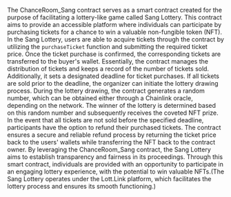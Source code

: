 The ChanceRoom_Sang contract serves as a smart contract created for the purpose of facilitating a lottery-like game called Sang Lottery. This contract aims to provide an accessible platform where individuals can participate by purchasing tickets for a chance to win a valuable non-fungible token (NFT). In the Sang Lottery, users are able to acquire tickets through the contract by utilizing the `purchaseTicket` function and submitting the required ticket price. Once the ticket purchase is confirmed, the corresponding tickets are transferred to the buyer's wallet. Essentially, the contract manages the distribution of tickets and keeps a record of the number of tickets sold. Additionally, it sets a designated deadline for ticket purchases. If all tickets are sold prior to the deadline, the organizer can initiate the lottery drawing process. During the lottery drawing, the contract generates a random number, which can be obtained either through a Chainlink oracle, depending on the network. The winner of the lottery is determined based on this random number and subsequently receives the coveted NFT prize. In the event that all tickets are not sold before the specified deadline, participants have the option to refund their purchased tickets. The contract ensures a secure and reliable refund process by returning the ticket price back to the users' wallets while transferring the NFT back to the contract owner. By leveraging the ChanceRoom_Sang contract, the Sang Lottery aims to establish transparency and fairness in its proceedings. Through this smart contract, individuals are provided with an opportunity to participate in an engaging lottery experience, with the potential to win valuable NFTs.(The Sang Lottery operates under the Lott.Link platform, which facilitates the lottery process and ensures its smooth functioning.)